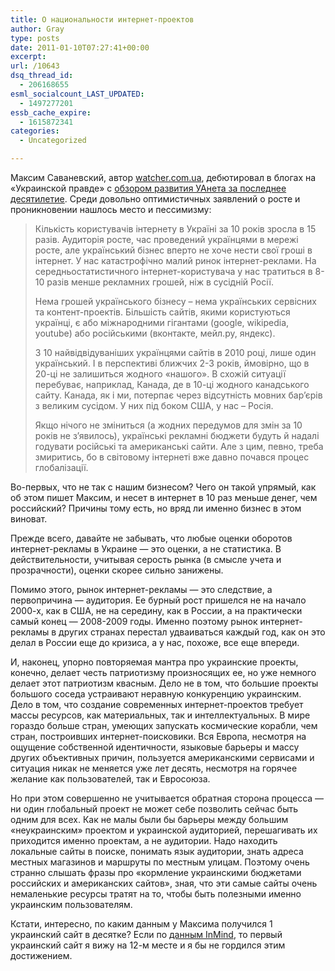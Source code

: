 ```yaml
---
title: О национальности интернет-проектов
author: Gray
type: posts
date: 2011-01-10T07:27:41+00:00
excerpt:
url: /10643
dsq_thread_id:
  - 206168655
esml_socialcount_LAST_UPDATED:
  - 1497277201
essb_cache_expire:
  - 1615872341
categories:
  - Uncategorized

---
```








Максим Саваневский, автор [watcher.com.ua][1], дебютировал в блогах на &#171;Украинской правде&#187; с [обзором развития УАнета за последнее десятилетие][2]. Среди довольно оптимистичных заявлений о росте и проникновении нашлось место и пессимизму:

> Кількість користувачів інтернету в Україні за 10 років зросла в 15 разів. Аудиторія росте, час проведений українцями в мережі росте, але український бізнес вперто не хоче нести свої гроші в інтернет. У нас катастрофічно малий ринок інтернет-реклами. На середньостатистичного інтернет-користувача у нас тратиться в 8-10 разів менше рекламних грошей, ніж в сусідній Росії.
> 
> Нема грошей українського бізнесу – нема українських сервісних та контент-проектів. Більшість сайтів, якими користуються українці, є або міжнародними гігантами (google, wikipedia, youtube) або російськими (вконтакте, мейл.ру, яндекс).
> 
> З 10 найвідвідуваніших українцями сайтів в 2010 році, лише один український. І в перспективі ближчих 2-3 років, ймовірно, що в 20-ці не залишиться жодного &#171;нашого&#187;. В схожій ситуації перебуває, наприклад, Канада, де в 10-ці жодного канадського сайту. Канада, як і ми, потерпає через відсутність мовних бар&#8217;єрів з великим сусідом. У них під боком США, у нас – Росія.
> 
> Якщо нічого не зміниться (а жодних передумов для змін за 10 років не з&#8217;явилось), українські рекламні бюджети будуть й надалі годувати російські та американські сайти. Але з цим, певно, треба змиритись, бо в світовому інтернеті вже давно почався процес глобалізації.

Во-первых, что не так с нашим бизнесом? Чего он такой упрямый, как об этом пишет Максим, и несет в интернет в 10 раз меньше денег, чем российский? Причины тому есть, но вряд ли именно бизнес в этом виноват.

Прежде всего, давайте не забывать, что любые оценки оборотов интернет-рекламы в Украине — это оценки, а не статистика. В действительности, учитывая серость рынка (в смысле учета и прозрачности), оценки скорее сильно занижены.

Помимо этого, рынок интернет-рекламы — это следствие, а первопричина — аудитория. Ее бурный рост пришелся не на начало 2000-х, как в США, не на середину, как в России, а на практически самый конец — 2008-2009 годы. Именно поэтому рынок интернет-рекламы в других странах перестал удваиваться каждый год, как он это делал в России еще до кризиса, а у нас, похоже, все еще впереди.

И, наконец, упорно повторяемая мантра про украинские проекты, конечно, делает честь патриотизму произносящих ее, но уже немного делает этот патриотизм квасным. Дело не в том, что большие проекты большого соседа устраивают неравную конкуренцию украинским. Дело в том, что создание современных интернет-проектов требует массы ресурсов, как материальных, так и интеллектуальных. В мире гораздо больше стран, умеющих запускать космические корабли, чем стран, построивших интернет-поисковики. Вся Европа, несмотря на ощущение собственной идентичности, языковые барьеры и массу других объективных причин, пользуется американскими сервисами и ситуация никак не меняется уже лет десять, несмотря на горячее желание как пользователей, так и Евросоюза.

Но при этом совершенно не учитывается обратная сторона процесса — ни один глобальный проект не может себе позволить сейчас быть одним для всех. Как не малы были бы барьеры между большим &#171;неукраинским&#187; проектом и украинской аудиторией, перешагивать их приходится именно проектам, а не аудитории. Надо находить локальные сайты в поиске, понимать язык аудитории, знать адреса местных магазинов и маршруты по местным улицам. Поэтому очень странно слышать фразы про &#171;кормление украинскими бюджетами российских и американских сайтов&#187;, зная, что эти самые сайты очень немаленькие ресурсы тратят на то, чтобы быть полезными именно украинским пользователям.

Кстати, интересно, по каким данным у Максима получился 1 украинский сайт в десятке? Если по [данным InMind][3], то первый украинский сайт я вижу на 12-м месте и я бы не гордился этим достижением.

 [1]: http://watcher.com.ua/
 [2]: http://blogs.pravda.com.ua/authors/savanevsky/4d2ab302882aa/
 [3]: http://watcher.com.ua/2010/12/13/top-25-saytiv-scho-vidvidaly-ukrayintsi-v-lystopadi/